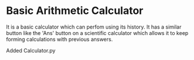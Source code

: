 # Basic Arithmetic Calculator
It is a basic calculator which can perfom using its history.
It has a similar button like the 'Ans' button on a scientific calculator which allows it to keep forming calculations with previous answers.

Added Calculator.py